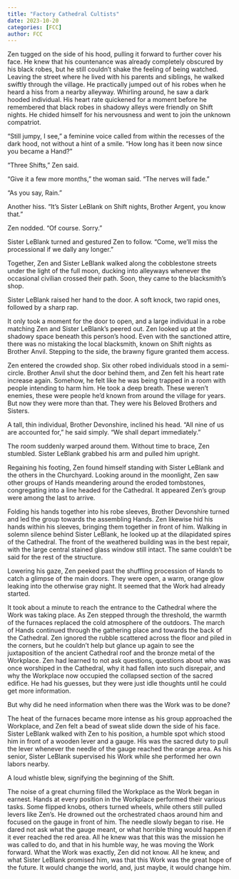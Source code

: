 ```yaml
---
title: "Factory Cathedral Cultists"
date: 2023-10-20
categories: [FCC]
author: FCC
---
```


Zen tugged on the side of his hood, pulling it forward to further cover his face. He knew that his countenance was already completely obscured by his black robes, but he still couldn’t shake the feeling of being watched. Leaving the street where he lived with his parents and siblings, he walked swiftly through the village. He practically jumped out of his robes when he heard a hiss from a nearby alleyway. Whirling around, he saw a dark hooded individual. His heart rate quickened for a moment before he remembered that black robes in shadowy alleys were friendly on Shift nights. He chided himself for his nervousness and went to join the unknown compatriot.

“Still jumpy, I see,” a feminine voice called from within the recesses of the dark hood, not without a hint of a smile. “How long has it been now since you became a Hand?”

“Three Shifts,” Zen said.

“Give it a few more months,” the woman said. “The nerves will fade.”

“As you say, Rain.”

Another hiss. “It’s Sister LeBlank on Shift nights, Brother Argent, you know that.”

Zen nodded. “Of course. Sorry.”

Sister LeBlank turned and gestured Zen to follow. “Come, we’ll miss the processional if we dally any longer.”

Together, Zen and Sister LeBlank walked along the cobblestone streets under the light of the full moon, ducking into alleyways whenever the occasional civilian crossed their path. Soon, they came to the blacksmith’s shop.

Sister LeBlank raised her hand to the door. A soft knock, two rapid ones, followed by a sharp rap.

It only took a moment for the door to open, and a large individual in a robe matching Zen and Sister LeBlank’s peered out. Zen looked up at the shadowy space beneath this person’s hood. Even with the sanctioned attire, there was no mistaking the local blacksmith, known on Shift nights as Brother Anvil. Stepping to the side, the brawny figure granted them access.

Zen entered the crowded shop. Six other robed individuals stood in a semi-circle. Brother Anvil shut the door behind them, and Zen felt his heart rate increase again. Somehow, he felt like he was being trapped in a room with people intending to harm him. He took a deep breath. These weren’t enemies, these were people he’d known from around the village for years. But now they were more than that. They were his Beloved Brothers and Sisters.

A tall, thin individual, Brother Devonshire, inclined his head. “All nine of us are accounted for,” he said simply. “We shall depart immediately.”

The room suddenly warped around them. Without time to brace, Zen stumbled. Sister LeBlank grabbed his arm and pulled him upright.

Regaining his footing, Zen found himself standing with Sister LeBlank and the others in the Churchyard. Looking around in the moonlight, Zen saw other groups of Hands meandering around the eroded tombstones, congregating into a line headed for the Cathedral. It appeared Zen’s group were among the last to arrive.

Folding his hands together into his robe sleeves, Brother Devonshire turned and led the group towards the assembling Hands. Zen likewise hid his hands within his sleeves, bringing them together in front of him. Walking in solemn silence behind Sister LeBlank, he looked up at the dilapidated spires of the Cathedral. The front of the weathered building was in the best repair, with the large central stained glass window still intact. The same couldn’t be said for the rest of the structure.

Lowering his gaze, Zen peeked past the shuffling procession of Hands to catch a glimpse of the main doors. They were open, a warm, orange glow leaking into the otherwise gray night. It seemed that the Work had already started.

It took about a minute to reach the entrance to the Cathedral where the Work was taking place. As Zen stepped through the threshold, the warmth of the furnaces replaced the cold atmosphere of the outdoors. The march of Hands continued through the gathering place and towards the back of the Cathedral. Zen ignored the rubble scattered across the floor and piled in the corners, but he couldn’t help but glance up again to see the juxtaposition of the ancient Cathedral roof and the bronze metal of the Workplace. Zen had learned to not ask questions, questions about who was once worshiped in the Cathedral, why it had fallen into such disrepair, and why the Workplace now occupied the collapsed section of the sacred edifice. He had his guesses, but they were just idle thoughts until he could get more information.

But why did he need information when there was the Work was to be done?

The heat of the furnaces became more intense as his group approached the Workplace, and Zen felt a bead of sweat slide down the side of his face. Sister LeBlank walked with Zen to his position, a humble spot which stood him in front of a wooden lever and a gauge. His was the sacred duty to pull the lever whenever the needle of the gauge reached the orange area. As his senior, Sister LeBlank supervised his Work while she performed her own labors nearby.

A loud whistle blew, signifying the beginning of the Shift.

The noise of a great churning filled the Workplace as the Work began in earnest. Hands at every position in the Workplace performed their various tasks. Some flipped knobs, others turned wheels, while others still pulled levers like Zen’s. He drowned out the orchestrated chaos around him and focused on the gauge in front of him. The needle slowly began to rise. He dared not ask what the gauge meant, or what horrible thing would happen if it ever reached the red area. All he knew was that this was the mission he was called to do, and that in his humble way, he was moving the Work forward. What the Work was exactly, Zen did not know. All he knew, and what Sister LeBlank promised him, was that this Work was the great hope of the future. It would change the world, and, just maybe, it would change him.
